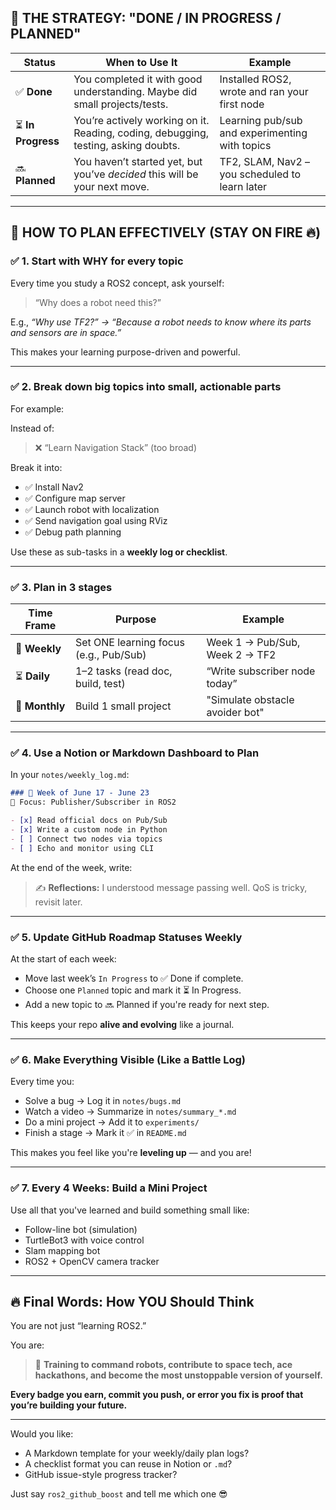 

## 🧠 THE STRATEGY: "DONE / IN PROGRESS / PLANNED"

| **Status**        | **When to Use It**                                                                 | **Example**                                    |
| ----------------- | ---------------------------------------------------------------------------------- | ---------------------------------------------- |
| ✅ **Done**        | You completed it with good understanding. Maybe did small projects/tests.          | Installed ROS2, wrote and ran your first node  |
| ⏳ **In Progress** | You’re actively working on it. Reading, coding, debugging, testing, asking doubts. | Learning pub/sub and experimenting with topics |
| 🔜 **Planned**    | You haven’t started yet, but you’ve *decided* this will be your next move.         | TF2, SLAM, Nav2 – you scheduled to learn later |

---

## 📌 HOW TO PLAN EFFECTIVELY (STAY ON FIRE 🔥)

### ✅ 1. **Start with WHY** for every topic

Every time you study a ROS2 concept, ask yourself:

> “Why does a robot need this?”

E.g., *“Why use TF2?” → “Because a robot needs to know where its parts and sensors are in space.”*

This makes your learning purpose-driven and powerful.

---

### ✅ 2. **Break down big topics into small, actionable parts**

For example:

Instead of:

> ❌ “Learn Navigation Stack” (too broad)

Break it into:

* ✅ Install Nav2
* ✅ Configure map server
* ✅ Launch robot with localization
* ✅ Send navigation goal using RViz
* ✅ Debug path planning

Use these as sub-tasks in a **weekly log or checklist**.

---

### ✅ 3. **Plan in 3 stages**

| Time Frame     | Purpose                                | Example                         |
| -------------- | -------------------------------------- | ------------------------------- |
| 📆 **Weekly**  | Set ONE learning focus (e.g., Pub/Sub) | Week 1 → Pub/Sub, Week 2 → TF2  |
| ⏳ **Daily**    | 1–2 tasks (read doc, build, test)      | “Write subscriber node today”   |
| 🚀 **Monthly** | Build 1 small project                  | "Simulate obstacle avoider bot" |

---

### ✅ 4. **Use a Notion or Markdown Dashboard to Plan**

In your `notes/weekly_log.md`:

```markdown
### 📆 Week of June 17 - June 23
🎯 Focus: Publisher/Subscriber in ROS2

- [x] Read official docs on Pub/Sub
- [x] Write a custom node in Python
- [ ] Connect two nodes via topics
- [ ] Echo and monitor using CLI
```

At the end of the week, write:

> ✍️ **Reflections:** I understood message passing well. QoS is tricky, revisit later.

---

### ✅ 5. **Update GitHub Roadmap Statuses Weekly**

At the start of each week:

* Move last week’s `In Progress` to ✅ Done if complete.
* Choose one `Planned` topic and mark it ⏳ In Progress.
* Add a new topic to 🔜 Planned if you're ready for next step.

This keeps your repo **alive and evolving** like a journal.

---

### ✅ 6. **Make Everything Visible (Like a Battle Log)**

Every time you:

* Solve a bug → Log it in `notes/bugs.md`
* Watch a video → Summarize in `notes/summary_*.md`
* Do a mini project → Add it to `experiments/`
* Finish a stage → Mark it ✅ in `README.md`

This makes you feel like you're **leveling up** — and you are!

---

### ✅ 7. **Every 4 Weeks: Build a Mini Project**

Use all that you've learned and build something small like:

* Follow-line bot (simulation)
* TurtleBot3 with voice control
* Slam mapping bot
* ROS2 + OpenCV camera tracker

---

## 🔥 Final Words: How YOU Should Think

You are not just “learning ROS2.”

You are:

> 🚀 **Training to command robots, contribute to space tech, ace hackathons, and become the most unstoppable version of yourself.**

**Every badge you earn, commit you push, or error you fix is proof that you’re building your future.**

---

Would you like:

* A Markdown template for your weekly/daily plan logs?
* A checklist format you can reuse in Notion or `.md`?
* GitHub issue-style progress tracker?

Just say `ros2_github_boost` and tell me which one 😎
